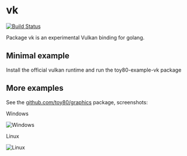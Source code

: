 # vk

[![Build Status](https://travis-ci.org/toy80/vk.svg?branch=master)](https://travis-ci.org/toy80/vk)

Package vk is an experimental Vulkan binding for golang.

## Minimal example

Install the official vulkan runtime and run the toy80-example-vk package

## More examples

See the [github.com/toy80/graphics](https://github.com/toy80/graphics) package, screenshots:

Windows

![Windows](https://github.com/toy80/graphics/raw/master/screenshot-windows.png)

Linux

![Linux](https://github.com/toy80/graphics/raw/master/screenshot-linux.png)
